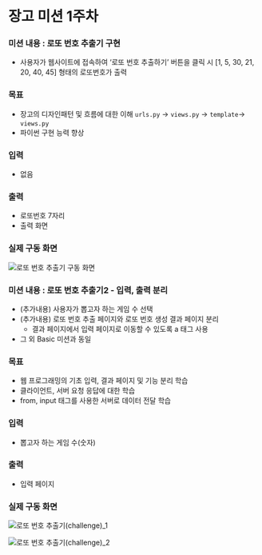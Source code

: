 # 장고 미션 1주차
### 미션 내용 : 로또 번호 추출기 구현

- 사용자가 웹사이트에 접속하여 ‘로또 번호 추출하기’ 버튼을 클릭 시 [1, 5, 30, 21, 20, 40, 45] 형태의 로또번호가 출력

### 목표

- 장고의 디자인패턴 및 흐름에 대한 이해 `urls.py` → `views.py` → `template`→ `views.py`
- 파이썬 구현 능력 향상

### 입력

- 없음

### 출력

- 로또번호 7자리
- 출력 화면

### 실제 구동 화면

![로또 번호 추출기 구동 화면](https://user-images.githubusercontent.com/83402978/160803913-19354a1f-326a-4f6a-b13b-366ef3b8d0f8.png)

### 미션 내용 : 로또 번호 추출기2 - 입력, 출력 분리

- (추가내용) 사용자가 뽑고자 하는 게임 수 선택
- (추가내용) 로또 번호 추출 페이지와 로또 번호 생성 결과 페이지 분리
    - 결과 페이지에서 입력 페이지로 이동할 수 있도록 a 태그 사용
- 그 외 Basic 미션과 동일

### 목표

- 웹 프로그래밍의 기초 입력, 결과 페이지 및 기능 분리 학습
- 클라이언트, 서버 요청 응답에 대한 학습
- from, input 태그를 사용한 서버로 데이터 전달 학습

### 입력

- 뽑고자 하는 게임 수(숫자)

### 출력

- 입력 페이지

### 실제 구동 화면

![로또 번호 추출기(challenge)_1](https://user-images.githubusercontent.com/83402978/160804031-41250687-ec01-4300-bd5b-24bd31e79c25.png)

![로또 번호 추출기(challenge)_2](https://user-images.githubusercontent.com/83402978/160804129-84c59639-c3fc-4ed6-b0b6-46bd487f602b.png)



